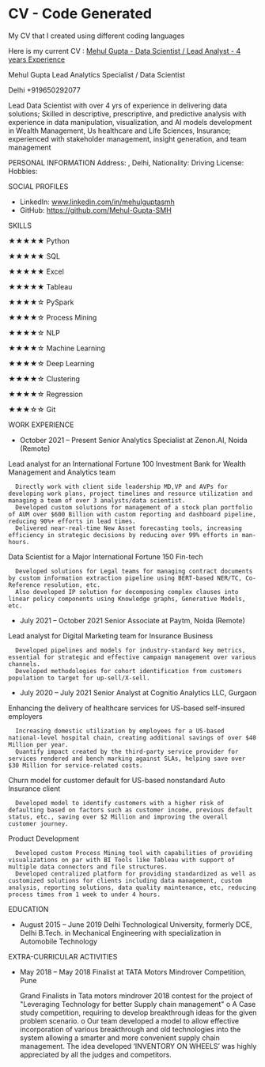 # CV - Code Generated
 My CV that I created using different coding languages


Here is my current CV :
[Mehul Gupta - Data Scientist / Lead Analyst - 4 years Experience](https://github.com/Mehul-Gupta-SMH/CV---Code-Generated/blob/main/CV%20-%20Feb%202023/CV/MGUPTA_2023.pdf)



Mehul Gupta
Lead Analytics Specialist / Data Scientist

Delhi
+919650292077

Lead Data Scientist with over 4 yrs of experience in delivering data solutions; Skilled in descriptive, prescriptive, and predictive analysis with experience in data manipulation, visualization, and AI models development in Wealth Management, Us healthcare and Life Sciences, Insurance; experienced with stakeholder management, insight generation, and team management

PERSONAL INFORMATION
  Address: , Delhi, 
  Nationality: 
  Driving License: 
  Hobbies: 

SOCIAL PROFILES
  * LinkedIn: www.linkedin.com/in/mehulguptasmh
  * GitHub: https://github.com/Mehul-Gupta-SMH

SKILLS

  ★★★★★ Python
  
  ★★★★★ SQL
  
  ★★★★★ Excel
  
  ★★★★★ Tableau
  
  ★★★★☆ PySpark
  
  ★★★★☆ Process Mining
  
  ★★★★☆ NLP
  
  ★★★★☆ Machine Learning
  
  ★★★★☆ Deep Learning
  
  ★★★★☆ Clustering
  
  ★★★★☆ Regression
  
  ★★★☆☆ Git
  

WORK EXPERIENCE
  * October 2021 – Present
    Senior Analytics Specialist at Zenon.AI, Noida (Remote)
      
  Lead analyst for an International Fortune 100 Investment Bank for Wealth Management and Analytics team
    
      Directly work with client side leadership MD,VP and AVPs for developing work plans, project timelines and resource utilization and managing a team of over 3 analysts/data scientist. 
      Developed custom solutions for management of a stock plan portfolio of AUM over $600 Billion with custom reporting and dashboard pipeline, reducing 90%+ efforts in lead times.
      Delivered near-real-time New Asset forecasting tools, increasing efficiency in strategic decisions by reducing over 99% efforts in man-hours.
    
  
  Data Scientist for a Major International Fortune 150 Fin-tech
    
      Developed solutions for Legal teams for managing contract documents by custom information extraction pipeline using BERT-based NER/TC, Co-Reference resolution, etc.
      Also developed IP solution for decomposing complex clauses into linear policy components using Knowledge graphs, Generative Models, etc.
    
  


  * July 2021 – October 2021
    Senior Associate at Paytm, Noida (Remote)
      
  Lead analyst for Digital Marketing team for Insurance Business
    
      Developed pipelines and models for industry-standard key metrics, essential for strategic and effective campaign management over various channels.
      Developed methodologies for cohort identification from customers population to target for up-sell/X-sell.
    
  


  * July 2020 – July 2021
    Senior Analyst at Cognitio Analytics LLC, Gurgaon
      
  Enhancing the delivery of healthcare services for US-based self-insured employers
    
      Increasing domestic utilization by employees for a US-based national-level hospital chain, creating additional savings of over $40 Million per year.
      Quantify impact created by the third-party service provider for services rendered and bench marking against SLAs, helping save over $30 Million for service-related costs.
    
  
  Churn model for customer default for US-based nonstandard Auto Insurance client
    
      Developed model to identify customers with a higher risk of defaulting based on factors such as customer income, previous default status, etc., saving over $2 Million and improving the overall customer journey.
    
  
  Product Development
    
      Developed custom Process Mining tool with capabilities of providing visualizations on par with BI Tools like Tableau with support of multiple data connectors and file structures.
      Developed centralized platform for providing standardized as well as customized solutions for clients including data management, custom analysis, reporting solutions, data quality maintenance, etc, reducing process times from 1 week to under 4 hours.
    
  



EDUCATION
  * August 2015 – June 2019
    Delhi Technological University, formerly DCE, Delhi B.Tech. in Mechanical Engineering with specialization in Automobile Technology

EXTRA-CURRICULAR ACTIVITIES
  * May 2018 – May 2018
    Finalist at TATA Motors Mindrover Competition, Pune

    Grand Finalists in Tata motors mindrover 2018 contest for the project of "Leveraging Technology for better Supply chain management"
	o A Case study competition, requiring to develop breakthrough ideas for the given problem scenario.
	o Our team developed a model to allow effective incorporation of various breakthrough and old technologies into the system 	  allowing a smarter and more convenient supply chain management. The idea developed ‘INVENTORY ON WHEELS’ was highly 	    appreciated by all the judges and competitors.

